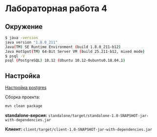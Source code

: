 # Лабораторная работа 4

## Окружение

```bash
$ java -version
java version "1.8.0_211"
Java(TM) SE Runtime Environment (build 1.8.0_211-b12)
Java HotSpot(TM) 64-Bit Server VM (build 25.211-b12, mixed mode)
$ psql -V    
psql (PostgreSQL) 10.12 (Ubuntu 10.12-0ubuntu0.18.04.1)
```

## Настройка 

[Настройка postgres](db/README.md)

Сборка проекта: 
```bash
mvn clean package
```

**standalone-версия:** `standalone/target/standalone-1.0-SNAPSHOT-jar-with-dependencies.jar`

**Клиент:** `client/target/client-1.0-SNAPSHOT-jar-with-dependencies.jar`
